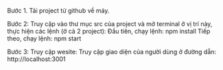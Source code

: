 Bước 1. Tải project từ github về máy.

Bước 2: Truy cập vào thư mục src của project và mở terminal ở vị trí này, thực hiện các lệnh (ở cả 2 project):
Đầu tiên, chạy lệnh: npm install
Tiếp theo, chạy lệnh: npm start

Bước 3: Truy cập wesite:
Truy cập giao diện của người dùng ở đường dẫn: http://localhost:3001
